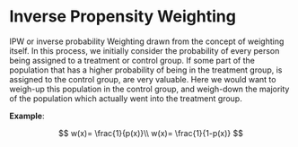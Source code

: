 # Inverse Propensity Weighting

IPW or inverse probability Weighting drawn from the concept of weighting itself. In this process, we initially consider the probability of every person being assigned to a treatment or control group. If some part of the population that has a higher probability of being in the treatment group, is assigned to the control group, are very valuable. Here we would want to weigh-up this population in the control group, and weigh-down the majority of the population which actually went into the treatment group.

**Example**:

$$
w(x)=  \frac{1}{p(x)}\\
w(x)=  \frac{1}{1-p(x)}
$$

